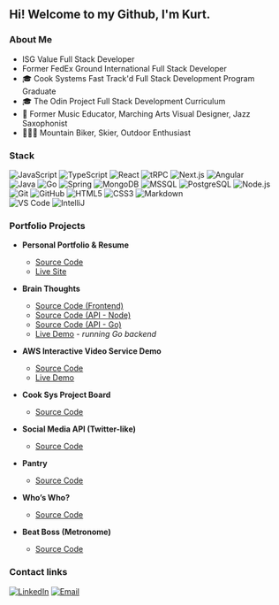 ## Hi! Welcome to my Github, I'm Kurt.

### About Me

- ISG Value Full Stack Developer
- Former FedEx Ground International Full Stack Developer
- 🎓 Cook Systems Fast Track'd Full Stack Development Program Graduate
- 🎓 The Odin Project Full Stack Development Curriculum
- 🎼 Former Music Educator, Marching Arts Visual Designer, Jazz Saxophonist
- 🚵🏽‍♂️ Mountain Biker, Skier, Outdoor Enthusiast

### Stack

![JavaScript](https://img.shields.io/badge/JavaScript-F7DF1E?style=for-the-badge&logo=javascript&logoColor=black)
![TypeScript](https://img.shields.io/badge/TypeScript-007ACC?style=for-the-badge&logo=typescript&logoColor=white)
![React](https://img.shields.io/badge/React-20232A?style=for-the-badge&logo=react&logoColor=61DAFB)
![tRPC](https://img.shields.io/badge/tRPC-2596be?style=for-the-badge&logo=trpc&logoColor=white)
![Next.js](https://img.shields.io/badge/Next.js-000000?style=for-the-badge&logo=next.js&logoColor=white)
![Angular](https://img.shields.io/badge/Angular-DD0031?style=for-the-badge&logo=angular&logoColor=white)
<br>
![Java](https://img.shields.io/badge/java-%23ED8B00.svg?style=for-the-badge&logo=java&logoColor=white)
![Go](https://img.shields.io/badge/Go-00ADD8?logo=Go&logoColor=white&style=for-the-badge)
![Spring](https://img.shields.io/badge/Spring-6DB33F?style=for-the-badge&logo=spring&logoColor=white)
![MongoDB](https://img.shields.io/badge/MongoDB-47A248?style=for-the-badge&logo=mongodb&logoColor=white)
![MSSQL](https://img.shields.io/badge/MSSQL_Server-CC2927?style=for-the-badge&logo=microsoftsqlserver&logoColor=white)
![PostgreSQL](https://img.shields.io/badge/PostgreSQL-316192?style=for-the-badge&logo=postgresql&logoColor=white)
![Node.js](https://img.shields.io/badge/Node.js-43853D?style=for-the-badge&logo=node.js&logoColor=white)
<br>
![Git](https://img.shields.io/badge/git-%23F05033.svg?style=for-the-badge&logo=git&logoColor=white)
![GitHub](https://img.shields.io/badge/github-%23121011.svg?style=for-the-badge&logo=github&logoColor=white)
![HTML5](https://img.shields.io/badge/html5-%23E34F26.svg?style=for-the-badge&logo=html5&logoColor=white)
![CSS3](https://img.shields.io/badge/css3-%231572B6.svg?style=for-the-badge&logo=css3&logoColor=white)
![Markdown](https://img.shields.io/badge/markdown-%23000000.svg?style=for-the-badge&logo=markdown&logoColor=white)
<br>
![VS Code](https://img.shields.io/badge/Visual%20Studio%20Code-007ACC?style=for-the-badge&logo=visual-studio-code&logoColor=white)
![IntelliJ](https://img.shields.io/badge/IntelliJIDEA-000000.svg?style=for-the-badge&logo=intellij-idea&logoColor=white)

### Portfolio Projects

- **Personal Portfolio & Resume**
  - [Source Code](https://github.com/kurtmgray/portfolio)  
  - [Live Site](https://kurtgraydev-portfolio-952b00e23ad6.herokuapp.com)  

- **Brain Thoughts**
  - [Source Code (Frontend)](https://github.com/kurtmgray/blog-react)
  - [Source Code (API - Node)](https://github.com/kurtmgray/blog-api)
  - [Source Code (API - Go)](https://github.com/kurtmgray/blog-api-go)
  - [Live Demo](https://morning-meadow-95658.herokuapp.com) - _running Go backend_
 
- **AWS Interactive Video Service Demo**
  - [Source Code](https://github.com/kurtmgray/ivs-demo)
  - [Live Demo](https://ivs-demo-kmg-20feb1d09f04.herokuapp.com/)
  
- **Cook Sys Project Board**
  - [Source Code](https://github.com/kurtmgray/project-board)
  
- **Social Media API (Twitter-like)**
  - [Source Code](https://github.com/kurtmgray/twitter-api)
  
- **Pantry**
  - [Source Code](https://github.com/kurtmgray/pantry)
  
- **Who’s Who?**
  - [Source Code](https://github.com/kurtmgray/whos-who.git)
  
- **Beat Boss (Metronome)**
  - [Source Code](https://github.com/kurtmgray/metronome-react)

### Contact links

[![LinkedIn](https://img.shields.io/badge/linkedin-%230077B5.svg?style=for-the-badge&logo=linkedin&logoColor=white)](https://www.linkedin.com/in/kurtmgray/)
[![Email](https://img.shields.io/badge/Gmail-D14836?style=for-the-badge&logo=gmail&logoColor=white)](mailto:kurtgray@gmail.com)
